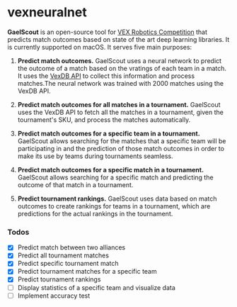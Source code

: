 # vexneuralnet

**GaelScout** is an open-source tool for [VEX Robotics Competition](https://www.vexrobotics.com/vexedr/competition)
that predicts match outcomes based on state of the art deep learning libraries.
It is currently supported on macOS. It serves five main purposes:

1. **Predict match outcomes.**
   GaelScout uses a neural network to predict the outcome of a match based on
   the vratings of each team in a match. It uses the [VexDB API](https://vexdb.io/the_data) to collect this information and process matches.The neural network was trained
   with 2000 matches using the VexDB API.

2. **Predict match outcomes for all matches in a tournament.**
   GaelScout uses the VexDB API to fetch all the matches in a tournament, given
   the tournament's SKU, and process the matches automatically.

3. **Predict match outcomes for a specific team in a tournament.**
   GaelScout allows searching for the matches that a specific team will be
   participating in and the prediction of those match outcomes in order to make
   its use by teams during tournaments seamless.

4. **Predict match outcomes for a specific match in a tournament.**
   GaelScout allows searching for a specific match and predicting the outcome of
   that match in a tournament.

5. **Predict tournament rankings.**
   GaelScout uses data based on match outcomes to create rankings for teams in a
   tournament, which are predictions for the actual rankings in the tournament.

### Todos

-   [x] Predict match between two alliances
-   [x] Predict all tournament matches
-   [x] Predict specific tournament match
-   [x] Predict tournament matches for a specific team
-   [x] Predict tournament rankings
-   [ ] Display statistics of a specific team and visualize data
-   [ ] Implement accuracy test
